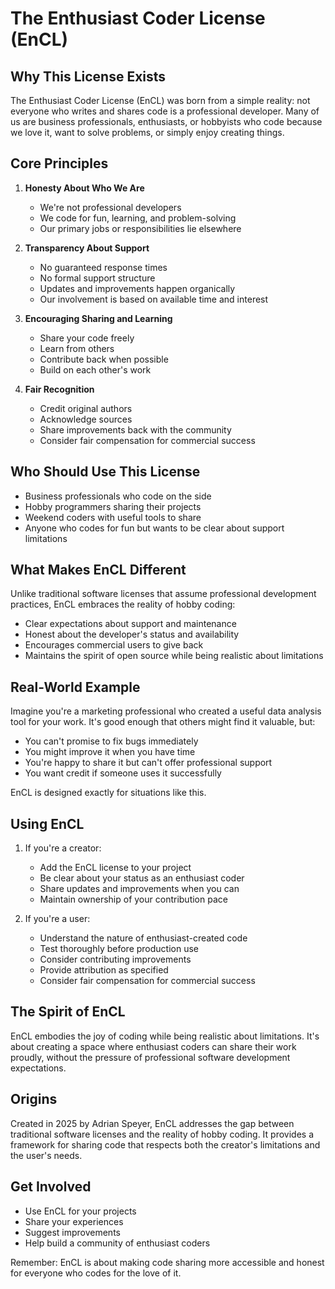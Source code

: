 # The Enthusiast Coder License (EnCL)

## Why This License Exists

The Enthusiast Coder License (EnCL) was born from a simple reality: not everyone who writes and shares code is a professional developer. Many of us are business professionals, enthusiasts, or hobbyists who code because we love it, want to solve problems, or simply enjoy creating things.

## Core Principles

1. **Honesty About Who We Are**
   - We're not professional developers
   - We code for fun, learning, and problem-solving
   - Our primary jobs or responsibilities lie elsewhere

2. **Transparency About Support**
   - No guaranteed response times
   - No formal support structure
   - Updates and improvements happen organically
   - Our involvement is based on available time and interest

3. **Encouraging Sharing and Learning**
   - Share your code freely
   - Learn from others
   - Contribute back when possible
   - Build on each other's work

4. **Fair Recognition**
   - Credit original authors
   - Acknowledge sources
   - Share improvements back with the community
   - Consider fair compensation for commercial success

## Who Should Use This License

- Business professionals who code on the side
- Hobby programmers sharing their projects
- Weekend coders with useful tools to share
- Anyone who codes for fun but wants to be clear about support limitations

## What Makes EnCL Different

Unlike traditional software licenses that assume professional development practices, EnCL embraces the reality of hobby coding:

- Clear expectations about support and maintenance
- Honest about the developer's status and availability
- Encourages commercial users to give back
- Maintains the spirit of open source while being realistic about limitations

## Real-World Example

Imagine you're a marketing professional who created a useful data analysis tool for your work. It's good enough that others might find it valuable, but:
- You can't promise to fix bugs immediately
- You might improve it when you have time
- You're happy to share it but can't offer professional support
- You want credit if someone uses it successfully

EnCL is designed exactly for situations like this.

## Using EnCL

1. If you're a creator:
   - Add the EnCL license to your project
   - Be clear about your status as an enthusiast coder
   - Share updates and improvements when you can
   - Maintain ownership of your contribution pace

2. If you're a user:
   - Understand the nature of enthusiast-created code
   - Test thoroughly before production use
   - Consider contributing improvements
   - Provide attribution as specified
   - Consider fair compensation for commercial success

## The Spirit of EnCL

EnCL embodies the joy of coding while being realistic about limitations. It's about creating a space where enthusiast coders can share their work proudly, without the pressure of professional software development expectations.

## Origins

Created in 2025 by Adrian Speyer, EnCL addresses the gap between traditional software licenses and the reality of hobby coding. It provides a framework for sharing code that respects both the creator's limitations and the user's needs.

## Get Involved

- Use EnCL for your projects
- Share your experiences
- Suggest improvements
- Help build a community of enthusiast coders

Remember: EnCL is about making code sharing more accessible and honest for everyone who codes for the love of it.
